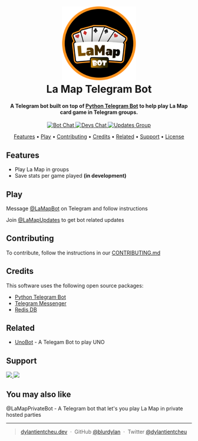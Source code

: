 <h1 align="center">
  <br>
  <a href="http://t.me/LaMapBot"><img src="./static/botlogo-rnd.png" alt="Markdownify" width="200"></a>
  <br>
  La Map Telegram Bot
  <br>
</h1>

<h4 align="center">A Telegram bot built on top of <a href="https://python-telegram-bot.org/" target="_blank">Python Telegram Bot</a> to help play La Map card game in Telegram groups.</h4>

<p align="center">

  <a href="https://t.me/lamapbot">
    <img src="https://img.shields.io/badge/Telegram-La%20Map%20Bot-%230088cc?style=for-the-badge&logo=telegram"
         alt="Bot Chat">
  </a>
  <a href="https://t.me/lamapdevs">
    <img src="https://img.shields.io/badge/Telegram-Devs%20Chat-orange?style=for-the-badge&logo=telegram"
         alt="Devs Chat">
  </a>
  <a href="https://t.me/lamapupdates">
      <img src="https://img.shields.io/badge/Telegram-Update%20Group-%230088cc?style=for-the-badge&logo=telegram" alt="Updates Group">
  </a>

</p>

<p align="center">
  <a href="#features">Features</a> •
  <a href="#play">Play</a> •
  <a href="#development">Contributing</a> •
  <a href="#credits">Credits</a> •
  <a href="#related">Related</a> •
  <a href="#support">Support</a> •
  <a href="#license">License</a>
</p>

## Features

- Play La Map in groups
- Save stats per game played **(in development)**

## Play

Message [@LaMapBot](https://t.me/lamapbot) on Telegram and follow instructions

Join [@LaMapUpdates](https://t.me/LaMapUpdates) to get bot related updates

## Contributing

To contribute, follow the instructions in our [CONTRIBUTING.md](./CONTRIBUTING.md)

## Credits

This software uses the following open source packages:

- [Python Telegram Bot](https://python-telegram-bot.org/)
- [Telegram Messenger](https://telegram.org/)
- [Redis DB](https://redis.io/)

## Related

- [UnoBot](https://github.com/jh0ker/mau_mau_bot) - A Telegam Bot to play UNO

## Support

<a href="https://www.paypal.me/DylanTientcheu">
    <img src="https://img.shields.io/badge/$-paypal-3b7bbf.svg?maxAge=2592000&style=for-the-badge">
		</a>
<a href="https://www.buymeacoffee.com/dylantiencheu">
    <img src="https://img.shields.io/badge/$-Buy me a coffee-ff4234.svg?maxAge=2592000&style=for-the-badge">
</a>

## You may also like

@LaMapPrivateBot - A Telegram bot that let's you play La Map in private hosted parties

---

> [dylantientcheu.dev](https://www.dylantientcheu.dev) &nbsp;&middot;&nbsp;
> GitHub [@blurdylan](https://github.com/blurdylan) &nbsp;&middot;&nbsp;
> Twitter [@dylantientcheu](https://twitter.com/dylantientcheu)
